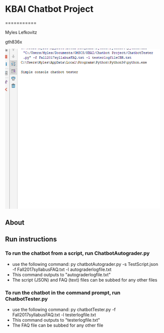 # KBAI Chatbot Project
===========

Myles Lefkovitz

gth836x

![Live Chatbot](Chatbot%20Live%20Recording.gif)

## About



## Run instructions

### To run the chatbot from a script, run ChatbotAutograder.py
- use the following command: py chatbotAutograder.py -s TestScript.json -f Fall2017syllabusFAQ.txt -l autograderlogfile.txt
- This command outputs to "autograderlogfile.txt"
- The script (JSON) and FAQ (text) files can be subbed for any other files

### To run the chatbot in the command prompt, run ChatbotTester.py
- use the following command: py chatbotTester.py -f Fall2017syllabusFAQ.txt -l testerlogfile.txt
- This command outputs to "testerlogfile.txt"
- The FAQ file can be subbed for any other file
